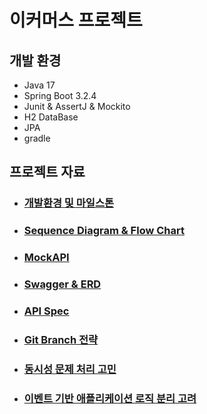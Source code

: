 # 이커머스 프로젝트

## 개발 환경
- Java 17
- Spring Boot 3.2.4
- Junit & AssertJ & Mockito
- H2 DataBase
- JPA
- gradle

## 프로젝트 자료
- ### [개발환경 및 마일스톤](https://github.com/K-J-HYEON/hh_3wk_ecommerce/blob/main/docs/DevEnv%26MileStone.md)
- ### [Sequence Diagram & Flow Chart](https://github.com/K-J-HYEON/hh_3wk_ecommerce/blob/main/docs/SequenceAndFlowChart.md)
- ### [MockAPI](https://github.com/K-J-HYEON/hh_3wk_ecommerce/blob/main/docs/MockAPI.md)
- ### [Swagger & ERD](https://github.com/K-J-HYEON/hh_3wk_ecommerce/blob/main/docs/SwaggerAndERD.md)
- ### [API Spec](https://github.com/K-J-HYEON/hh_3wk_ecommerce/blob/main/docs/APISpec.md)
- ### [Git Branch 전략](https://github.com/K-J-HYEON/hh_3wk_ecommerce/blob/feature/git_workflow_cicd/docs/GitBranch.md)
- ### [동시성 문제 처리 고민](https://github.com/K-J-HYEON/hh_3wk_ecommerce/blob/feature/simultaneous_issues_handling/docs/SimultaneousIssue.md)
- ### [이벤트 기반 애플리케이션 로직 분리 고려](https://github.com/K-J-HYEON/hh_3wk_ecommerce/blob/feature/simultaneous_issues_handling/docs/ApplicationEventHandling.md)